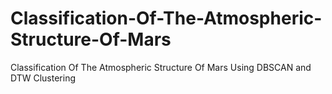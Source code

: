 # Classification-Of-The-Atmospheric-Structure-Of-Mars
Classification Of The Atmospheric Structure Of Mars Using DBSCAN and DTW Clustering
